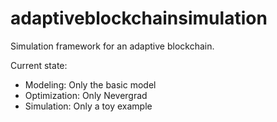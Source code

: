 # adaptiveblockchainsimulation
Simulation framework for an adaptive blockchain.

Current state:
+ Modeling: Only the basic model
+ Optimization: Only Nevergrad 
+ Simulation: Only a toy example